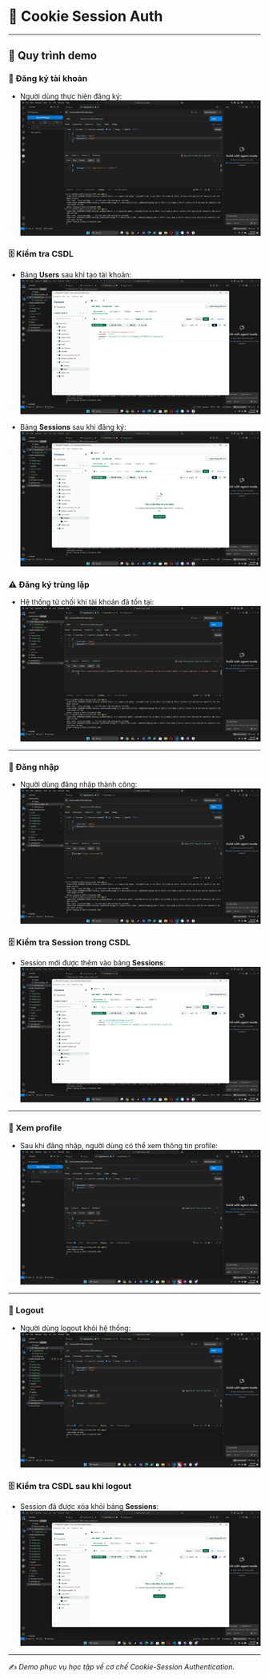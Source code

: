 # 🍪 Cookie Session Auth

---

## 📑 Quy trình demo

### 📝 Đăng ký tài khoản
- Người dùng thực hiện đăng ký:  
  ![User registered successfully!](assets/image1.png)

### 🗄️ Kiểm tra CSDL
- Bảng **Users** sau khi tạo tài khoản:  
  ![CSDL Users](assets/image2.png)

- Bảng **Sessions** sau khi đăng ký:  
  ![CSDL Sessions](assets/image3.png)

### ⚠️ Đăng ký trùng lặp
- Hệ thống từ chối khi tài khoản đã tồn tại:  
  ![User registration failed](assets/image4.png)

---

### 🔑 Đăng nhập
- Người dùng đăng nhập thành công:  
  ![Login successful!](assets/image5.png)

### 🗄️ Kiểm tra Session trong CSDL
- Session mới được thêm vào bảng **Sessions**:  
  ![CSDL Sessions](assets/image6.png)

---

### 👤 Xem profile
- Sau khi đăng nhập, người dùng có thể xem thông tin profile:  
  ![Show profile](assets/image7.png)

---

### 🚪 Logout
- Người dùng logout khỏi hệ thống:  
  ![Logout successful!](assets/image8.png)

### 🗄️ Kiểm tra CSDL sau khi logout
- Session đã được xóa khỏi bảng **Sessions**:  
  ![Show Session](assets/image9.png)

---

✍️ *Demo phục vụ học tập về cơ chế Cookie-Session Authentication.*
